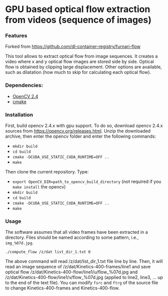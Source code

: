 GPU based optical flow extraction from videos (sequence of images)
=================================================

### Features
Forked from https://github.com/dl-container-registry/furnari-flow

This tool allows to extract optical flow from image sequences. It creates a video where x and y optical flow images are stored side by side. Optical flow is obtained by clipping large displacement. Other options are available, such as dilatation (how much to skip for calculating each optical flow).

### Dependencies:
 * [OpenCV 2.4](http://opencv.org/downloads.html)
 * [cmake](https://cmake.org/)

### Installation
First, build opencv 2.4.x with gpu support. To do so, download opencv 2.4.x sources from https://opencv.org/releases.html. Unzip the downloaded archive, then enter the opencv folder and enter the following commands:

 * `mkdir build`
 * `cd build`
 * `cmake -DCUDA_USE_STATIC_CUDA_RUNTIME=OFF ..`
 * `make`

Then clone the current repository. Type:

 * `export OpenCV_DIR=path_to_opencv_build_directory` (not required if you `make install` the opencv)
 * `mkdir build`
 * `cd build`
 * `cmake -DCUDA_USE_STATIC_CUDA_RUNTIME=OFF ..`
 * `make`

### Usage
The software assumes that all video frames have been extracted in a directory. Files should be named according to some pattern, i.e., `img_%07d.jpg`.
```
./compute_flow /z/dat list_dir_1.txt 0
```
The above command will read /z/dat/list_dir_1.txt file line by line. Then, it will read an image sequence of /z/dat/Kinetics-400-frames/line1 and save optical flow /z/dat/Kinetics-400-flow/line1/u/flow_%07d.jpg and /z/dat/Kinetics-400-flow/line1/v/flow_%07d.jpg (applied to line2, line3, ... up to the end of the text file). You can modify `fsrc` and `ftrg` of the source file to change Kinetics-400-frames and Kinetics-400-flow.
